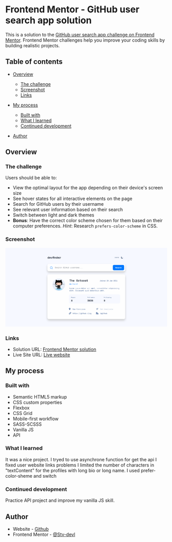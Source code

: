 # Frontend Mentor - GitHub user search app solution

This is a solution to the [GitHub user search app challenge on Frontend Mentor](https://www.frontendmentor.io/challenges/github-user-search-app-Q09YOgaH6). Frontend Mentor challenges help you improve your coding skills by building realistic projects.

## Table of contents

- [Overview](#overview)
  - [The challenge](#the-challenge)
  - [Screenshot](#screenshot)
  - [Links](#links)
- [My process](#my-process)

  - [Built with](#built-with)
  - [What I learned](#what-i-learned)
  - [Continued development](#continued-development)

- [Author](#author)

## Overview

### The challenge

Users should be able to:

- View the optimal layout for the app depending on their device's screen size
- See hover states for all interactive elements on the page
- Search for GitHub users by their username
- See relevant user information based on their search
- Switch between light and dark themes
- **Bonus**: Have the correct color scheme chosen for them based on their computer preferences. _Hint_: Research `prefers-color-scheme` in CSS.

### Screenshot

![](./Screenshot/ScreenshotFrontend%20Mentor%20GitHub%20user%20search%20app.png)

### Links

- Solution URL: [Frontend Mentor solution](https://www.frontendmentor.io/solutions/github-user-search-app-witj-sass-and-vanilla-js-njJIk--ezX)
- Live Site URL: [Live website](https://stv-devl.github.io/GitHub-user-search-app---API/)

## My process

### Built with

- Semantic HTML5 markup
- CSS custom properties
- Flexbox
- CSS Grid
- Mobile-first workflow
- SASS-SCSSS
- Vanilla JS
- API

### What I learned

It was a nice project.
I tryed to use asynchrone function for get the api
I fixed user website links problems
I limited the number of characters in "textContent" for the profiles with long bio or long name.
I used prefer-color-sheme and switch

### Continued development

Practice API project and improve my vanilla JS skill.

## Author

- Website - [Github](https://github.com/Stv-devl)
- Frontend Mentor - [@Stv-devl](https://www.frontendmentor.io/profile/Stv-devl)
